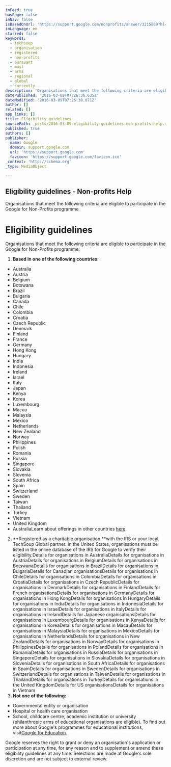 ```yaml
---
inFeed: true
hasPage: false
inNav: false
isBasedOnUrl: 'https://support.google.com/nonprofits/answer/3215869?hl=en-AU&ref_topic=3247288'
inLanguage: en
starred: false
keywords:
  - techsoup
  - organisation
  - registered
  - non-profits
  - pursuant
  - must
  - arms
  - regional
  - global
  - currently
description: 'Organisations that meet the following criteria are eligible to participate in the Google for Non-Profits programme:'
datePublished: '2016-03-09T07:26:36.635Z'
dateModified: '2016-03-09T07:26:30.071Z'
author: []
related: []
app_links: []
title: Eligibility guidelines
sourcePath: _posts/2016-03-09-eligibility-guidelines-non-profits-help.md
published: true
authors: []
publisher:
  name: Google
  domain: support.google.com
  url: 'https://support.google.com'
  favicon: 'https://support.google.com/favicon.ico'
_context: 'http://schema.org'
_type: MediaObject

---
```

<article style=""><h1>Eligibility guidelines - Non-profits Help</h1><p>Organisations that meet the following criteria are eligible to participate in the Google for Non-Profits programme</p></article>

# Eligibility guidelines

Organisations that meet the following criteria are eligible to participate in the Google for Non-Profits programme:

1. **Based in one of the following countries:**
  * Australia
  * Austria
  * Belgium
  * Botswana
  * Brazil
  * Bulgaria
  * Canada
  * Chile
  * Colombia
  * Croatia
  * Czech Republic
  * Denmark
  * Finland
  * France
  * Germany
  * Hong Kong
  * Hungary
  * India
  * Indonesia
  * Ireland
  * Israel
  * Italy
  * Japan
  * Kenya
  * Korea
  * Luxembourg
  * Macau
  * Malaysia
  * Mexico
  * Netherlands
  * New Zealand
  * Norway
  * Philippines
  * Polish
  * Romania
  * Russia
  * Singapore
  * Slovakia
  * Slovenia
  * South Africa
  * Spain
  * Switzerland
  * Sweden
  * Taiwan
  * Thailand
  * Turkey
  * Vietnam
  * United Kingdom
  * AustraliaLearn about offerings in other countries [here][0].
2. **Registered as a charitable organisation **with the IRS or your local TechSoup Global partner. In the United States, organisations must be listed in the online database of the IRS for Google to verify their eligibility.Details for organisations in AustraliaDetails for organisations in AustriaDetails for organisations in BelgiumDetails for organisations in BotswanaDetails for organisations in BrazilDetails for organisations in BulgariaDetails for Canadian organisationsDetails for organisations in ChileDetails for organisations in ColombiaDetails for organisations in CroatiaDetails for organisations in Czech RepublicDetails for organisations in DenmarkDetails for organisations in FinlandDetails for French organisationsDetails for organisations in GermanyDetails for organisations in Hong KongDetails for organisations in HungaryDetails for organisations in IndiaDetails for organisations in IndonesiaDetails for organisations in IsraelDetails for organisations in ItalyDetails for organisations in IrelandDetails for Japanese organisationsDetails for organisations in LuxembourgDetails for organisations in KenyaDetails for organisations in KoreaDetails for organisations in MacauDetails for organisations in MalaysiaDetails for organisations in MexicoDetails for organisations in NetherlandsDetails for organisations in New ZealandDetails for organisations in NorwayDetails for organisations in PhilippinesDetails for organisations in PolandDetails for organisations in RomaniaDetails for organisations in RussiaDetails for organisations in SingaporeDetails for organisations in SlovakiaDetails for organisations in SloveniaDetails for organisations in South AfricaDetails for organisations in SpainDetails for organisations in SwedenDetails for organisations in SwitzerlandDetails for organisations in TaiwanDetails for organisations in ThailandDetails for organisations in TurkeyDetails for organisations in the United KingdomDetails for US organisationsDetails for organisations in Vietnam
3. **Not one of the following:**
  * Governmental entity or organisation
  * Hospital or health care organisation
  * School, childcare centre, academic institution or university (philanthropic arms of educational organisations are eligible). To find out more about Google's programmes for educational institutions, visit[Google for Education][1].

Google reserves the right to grant or deny an organisation's application or participation at any time, for any reason and to supplement or amend these eligibility guidelines at any time. Selections are made at Google's sole discretion and are not subject to external review.

[0]: https://support.google.com/nonprofits/answer/1614602
[1]: http://www.google.com/edu/index.html